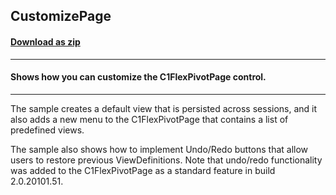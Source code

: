 ## CustomizePage
#### [Download as zip](https://grapecity.github.io/DownGit/#/home?url=https://github.com/GrapeCity/ComponentOne-WinForms-Samples/tree/master/NetFramework\FlexPivot\CS\CustomizePage)
____
#### Shows how you can customize the C1FlexPivotPage control.
____
The sample creates a default view that is persisted across sessions, and it also adds a new menu to the C1FlexPivotPage that contains a list of predefined views.

The sample also shows how to implement Undo/Redo buttons that allow users to restore previous ViewDefinitions.
Note that undo/redo functionality was added to the C1FlexPivotPage as a standard feature in build 2.0.20101.51.
